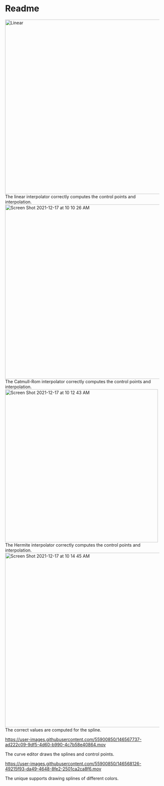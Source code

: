 # Readme


<img width="569" alt="Linear" src="https://user-images.githubusercontent.com/55900850/146565489-e1127f4b-359f-4564-8a44-b3aec81fa3f3.png">
The linear interpolator correctly computes the control points and interpolation.

<img width="569" alt="Screen Shot 2021-12-17 at 10 10 26 AM" src="https://user-images.githubusercontent.com/55900850/146565644-e59af072-a275-41b3-a2a7-15d16d0ff2fa.png">
The Catmull-Rom interpolator correctly computes the control points and interpolation.

<img width="499" alt="Screen Shot 2021-12-17 at 10 12 43 AM" src="https://user-images.githubusercontent.com/55900850/146565829-79e0b5a7-e2f5-4e97-b0ea-3dc8b7ab306f.png">
The Hermite interpolator correctly computes the control points and interpolation.<img width="569" alt="Screen Shot 2021-12-17 at 10 14 45 AM" src="https://user-images.githubusercontent.com/55900850/146566035-c5f46f5d-efc9-42a1-9dbb-1c3384f9729f.png">
The correct values are computed for the spline.





https://user-images.githubusercontent.com/55900850/146567737-ad222c09-9df5-4d60-b990-4c7b58e40864.mov



The curve editor draws the splines and control points.

https://user-images.githubusercontent.com/55900850/146568126-49215f93-da49-4648-8fe2-2501ca2ca8f6.mov




The unique supports drawing splines of different colors.
